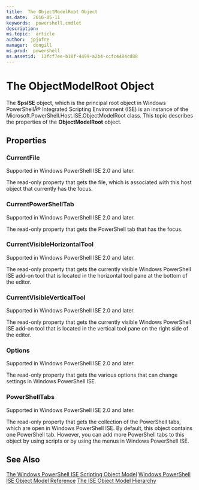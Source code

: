 ```yaml
---
title:  The ObjectModelRoot Object
ms.date:  2016-05-11
keywords:  powershell,cmdlet
description:  
ms.topic:  article
author:  jpjofre
manager:  dongill
ms.prod:  powershell
ms.assetid:  13fcf7ee-b18f-4499-a2b4-ccfc4484cd88
---
```


# The ObjectModelRoot Object
  The **$psISE** object, which is the principal root object in Windows PowerShellÂ® Integrated Scripting Environment (ISE) is an instance of the Microsoft.PowerShell.Host.ISE.ObjectModelRoot class. This topic describes the properties of the **ObjectModelRoot** object.

## Properties

### CurrentFile
  Supported in Windows PowerShell ISE 2.0 and later. 

 The read\-only property that gets the file, which is associated with this host object that currently has the focus.

### CurrentPowerShellTab
  Supported in Windows PowerShell ISE 2.0 and later. 

 The read\-only property that gets the PowerShell tab that has the focus.

### CurrentVisibleHorizontalTool
  Supported in Windows PowerShell ISE 2.0 and later. 

 The read\-only property that gets the currently visible Windows PowerShell ISE add\-on tool that is located in the horizontal tool pane at the bottom of the editor.

### CurrentVisibleVerticalTool
  Supported in Windows PowerShell ISE 2.0 and later. 

 The read\-only property that gets the currently visible Windows PowerShell ISE add\-on tool that is located in the vertical tool pane on the right side of the editor.

### Options
  Supported in Windows PowerShell ISE 2.0 and later. 

 The read\-only property that gets the various options that can change settings in Windows PowerShell ISE.

### PowerShellTabs
  Supported in Windows PowerShell ISE 2.0 and later. 

 The read\-only property that gets the collection of the PowerShell tabs, which are open in Windows PowerShell ISE. By default, this object contains one PowerShell tab. However, you can add more PowerShell tabs to this object by using scripts or by using the menus in Windows PowerShell ISE.

## See Also
 [The Windows PowerShell ISE Scripting Object Model](The-Windows-PowerShell-ISE-Scripting-Object-Model.md) 
 [Windows PowerShell ISE Object Model Reference](Windows-PowerShell-ISE-Object-Model-Reference.md) 
 [The ISE Object Model Hierarchy](The-ISE-Object-Model-Hierarchy.md)

  

